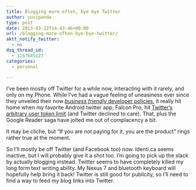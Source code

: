 ```yaml
---
title: Blogging more often, bye bye Twitter
author: yuvipanda
type: post
date: 2013-03-22T14:43:46+00:00
url: /blogging-more-often-bye-bye-twitter/
aktt_notify_twitter:
  - no
dsq_thread_id:
  - 1157645127
categories:
  - personal

---
```

I&#8217;ve been mostly off Twitter for a while now, interacting with it rarely, and only on my Phone. While I&#8217;ve had a vague feeling of uneasiness ever since they unveiled their now [_business friendly_ developer policies][1], it really hit home when my favorite Android twitter app, Falcon Pro, hit [Twitter&#8217;s arbitrary user token limit][2] (and Twitter declined to care). That, plus the Google Reader saga have jolted me out of complacency a bit.

It may be cliche, but &#8220;If you are not paying for it, you are the product&#8221; rings rather true at the moment.

So I&#8217;ll mostly be off Twitter (and Facebook too) now. Identi.ca seems inactive, but I will probably give it a shot too. I&#8217;m going to pick up the slack by actually blogging instead. Twitter seems to have completely killed my long form text writing ability. My Nexus 7 and bluetooth keyboard will hopefully help bring it back! Twitter is still good for publicity, so I&#8217;ll need to find a way to feed my blog links into Twitter.

 [1]: https://dev.twitter.com/terms/api-terms
 [2]: http://www.theverge.com/2013/2/23/4021380/falcon-for-android-hits-twitter-token-limit